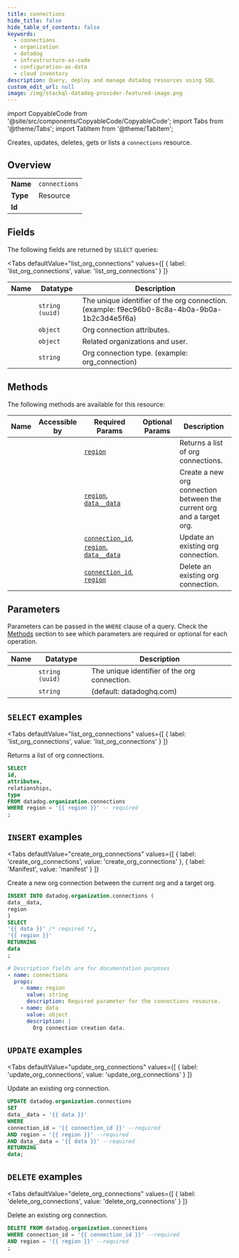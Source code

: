 ```yaml
--- 
title: connections
hide_title: false
hide_table_of_contents: false
keywords:
  - connections
  - organization
  - datadog
  - infrastructure-as-code
  - configuration-as-data
  - cloud inventory
description: Query, deploy and manage datadog resources using SQL
custom_edit_url: null
image: /img/stackql-datadog-provider-featured-image.png
---
```


import CopyableCode from '@site/src/components/CopyableCode/CopyableCode';
import Tabs from '@theme/Tabs';
import TabItem from '@theme/TabItem';

Creates, updates, deletes, gets or lists a <code>connections</code> resource.

## Overview
<table><tbody>
<tr><td><b>Name</b></td><td><code>connections</code></td></tr>
<tr><td><b>Type</b></td><td>Resource</td></tr>
<tr><td><b>Id</b></td><td><CopyableCode code="datadog.organization.connections" /></td></tr>
</tbody></table>

## Fields

The following fields are returned by `SELECT` queries:

<Tabs
    defaultValue="list_org_connections"
    values={[
        { label: 'list_org_connections', value: 'list_org_connections' }
    ]}
>
<TabItem value="list_org_connections">

<table>
<thead>
    <tr>
    <th>Name</th>
    <th>Datatype</th>
    <th>Description</th>
    </tr>
</thead>
<tbody>
<tr>
    <td><CopyableCode code="id" /></td>
    <td><code>string (uuid)</code></td>
    <td>The unique identifier of the org connection. (example: f9ec96b0-8c8a-4b0a-9b0a-1b2c3d4e5f6a)</td>
</tr>
<tr>
    <td><CopyableCode code="attributes" /></td>
    <td><code>object</code></td>
    <td>Org connection attributes.</td>
</tr>
<tr>
    <td><CopyableCode code="relationships" /></td>
    <td><code>object</code></td>
    <td>Related organizations and user.</td>
</tr>
<tr>
    <td><CopyableCode code="type" /></td>
    <td><code>string</code></td>
    <td>Org connection type. (example: org_connection)</td>
</tr>
</tbody>
</table>
</TabItem>
</Tabs>

## Methods

The following methods are available for this resource:

<table>
<thead>
    <tr>
    <th>Name</th>
    <th>Accessible by</th>
    <th>Required Params</th>
    <th>Optional Params</th>
    <th>Description</th>
    </tr>
</thead>
<tbody>
<tr>
    <td><a href="#list_org_connections"><CopyableCode code="list_org_connections" /></a></td>
    <td><CopyableCode code="select" /></td>
    <td><a href="#parameter-region"><code>region</code></a></td>
    <td></td>
    <td>Returns a list of org connections.</td>
</tr>
<tr>
    <td><a href="#create_org_connections"><CopyableCode code="create_org_connections" /></a></td>
    <td><CopyableCode code="insert" /></td>
    <td><a href="#parameter-region"><code>region</code></a>, <a href="#parameter-data__data"><code>data__data</code></a></td>
    <td></td>
    <td>Create a new org connection between the current org and a target org.</td>
</tr>
<tr>
    <td><a href="#update_org_connections"><CopyableCode code="update_org_connections" /></a></td>
    <td><CopyableCode code="update" /></td>
    <td><a href="#parameter-connection_id"><code>connection_id</code></a>, <a href="#parameter-region"><code>region</code></a>, <a href="#parameter-data__data"><code>data__data</code></a></td>
    <td></td>
    <td>Update an existing org connection.</td>
</tr>
<tr>
    <td><a href="#delete_org_connections"><CopyableCode code="delete_org_connections" /></a></td>
    <td><CopyableCode code="delete" /></td>
    <td><a href="#parameter-connection_id"><code>connection_id</code></a>, <a href="#parameter-region"><code>region</code></a></td>
    <td></td>
    <td>Delete an existing org connection.</td>
</tr>
</tbody>
</table>

## Parameters

Parameters can be passed in the `WHERE` clause of a query. Check the [Methods](#methods) section to see which parameters are required or optional for each operation.

<table>
<thead>
    <tr>
    <th>Name</th>
    <th>Datatype</th>
    <th>Description</th>
    </tr>
</thead>
<tbody>
<tr id="parameter-connection_id">
    <td><CopyableCode code="connection_id" /></td>
    <td><code>string (uuid)</code></td>
    <td>The unique identifier of the org connection.</td>
</tr>
<tr id="parameter-region">
    <td><CopyableCode code="region" /></td>
    <td><code>string</code></td>
    <td>(default: datadoghq.com)</td>
</tr>
</tbody>
</table>

## `SELECT` examples

<Tabs
    defaultValue="list_org_connections"
    values={[
        { label: 'list_org_connections', value: 'list_org_connections' }
    ]}
>
<TabItem value="list_org_connections">

Returns a list of org connections.

```sql
SELECT
id,
attributes,
relationships,
type
FROM datadog.organization.connections
WHERE region = '{{ region }}' -- required
;
```
</TabItem>
</Tabs>


## `INSERT` examples

<Tabs
    defaultValue="create_org_connections"
    values={[
        { label: 'create_org_connections', value: 'create_org_connections' },
        { label: 'Manifest', value: 'manifest' }
    ]}
>
<TabItem value="create_org_connections">

Create a new org connection between the current org and a target org.

```sql
INSERT INTO datadog.organization.connections (
data__data,
region
)
SELECT 
'{{ data }}' /* required */,
'{{ region }}'
RETURNING
data
;
```
</TabItem>
<TabItem value="manifest">

```yaml
# Description fields are for documentation purposes
- name: connections
  props:
    - name: region
      value: string
      description: Required parameter for the connections resource.
    - name: data
      value: object
      description: |
        Org connection creation data.
```
</TabItem>
</Tabs>


## `UPDATE` examples

<Tabs
    defaultValue="update_org_connections"
    values={[
        { label: 'update_org_connections', value: 'update_org_connections' }
    ]}
>
<TabItem value="update_org_connections">

Update an existing org connection.

```sql
UPDATE datadog.organization.connections
SET 
data__data = '{{ data }}'
WHERE 
connection_id = '{{ connection_id }}' --required
AND region = '{{ region }}' --required
AND data__data = '{{ data }}' --required
RETURNING
data;
```
</TabItem>
</Tabs>


## `DELETE` examples

<Tabs
    defaultValue="delete_org_connections"
    values={[
        { label: 'delete_org_connections', value: 'delete_org_connections' }
    ]}
>
<TabItem value="delete_org_connections">

Delete an existing org connection.

```sql
DELETE FROM datadog.organization.connections
WHERE connection_id = '{{ connection_id }}' --required
AND region = '{{ region }}' --required
;
```
</TabItem>
</Tabs>
